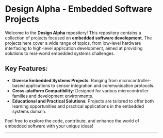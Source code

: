 
# Design Alpha - Embedded Software Projects

Welcome to the **Design Alpha** repository! This repository contains a collection of projects focused on **embedded software development**. The projects here cover a wide range of topics, from low-level hardware interfacing to high-level application development, aimed at providing solutions to real-world embedded systems challenges.

## Key Features:
- **Diverse Embedded Systems Projects**: Ranging from microcontroller-based applications to sensor integration and communication protocols.
- **Cross-platform Compatibility**: Designed for various microcontroller families and development environments.
- **Educational and Practical Solutions**: Projects are tailored to offer both learning opportunities and practical applications in the embedded systems domain.

Feel free to explore the code, contribute, and enhance the world of embedded software with your unique ideas!

---
